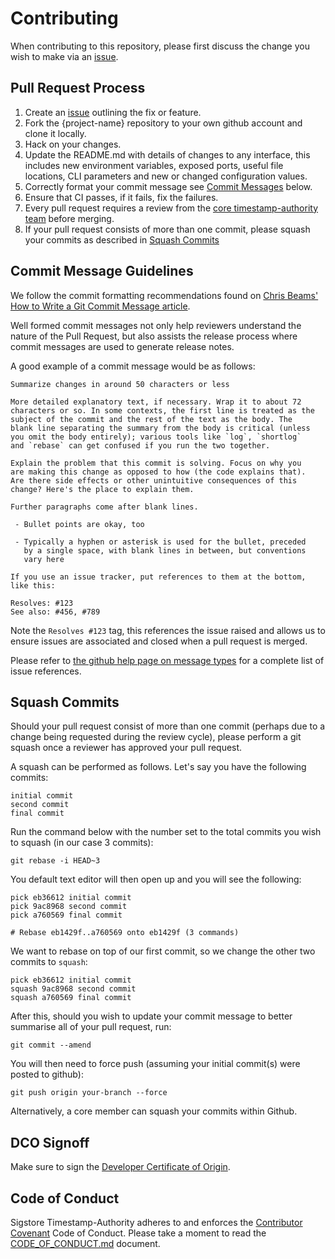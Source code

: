 # Contributing

When contributing to this repository, please first discuss the change you wish
to make via an [issue](https://github.com/sigstore/timestamp-authority/issues).

## Pull Request Process

1. Create an [issue](https://github.com/sigstore/timestamp-authority/issues)
   outlining the fix or feature.
2. Fork the {project-name} repository to your own github account and clone it locally.
3. Hack on your changes.
4. Update the README.md with details of changes to any interface, this includes new environment
   variables, exposed ports, useful file locations, CLI parameters and
   new or changed configuration values.
5. Correctly format your commit message see [Commit Messages](#commit-message-guidelines)
   below.
6. Ensure that CI passes, if it fails, fix the failures.
7. Every pull request requires a review from the [core timestamp-authority team](https://github.com/orgs/github.com/sigstore/teams/tsa-codeowners)
   before merging.
8. If your pull request consists of more than one commit, please squash your
   commits as described in [Squash Commits](#squash-commits)

## Commit Message Guidelines

We follow the commit formatting recommendations found on [Chris Beams' How to Write a Git Commit Message article](https://chris.beams.io/posts/git-commit/).

Well formed commit messages not only help reviewers understand the nature of
the Pull Request, but also assists the release process where commit messages
are used to generate release notes.

A good example of a commit message would be as follows:

```text
Summarize changes in around 50 characters or less

More detailed explanatory text, if necessary. Wrap it to about 72
characters or so. In some contexts, the first line is treated as the
subject of the commit and the rest of the text as the body. The
blank line separating the summary from the body is critical (unless
you omit the body entirely); various tools like `log`, `shortlog`
and `rebase` can get confused if you run the two together.

Explain the problem that this commit is solving. Focus on why you
are making this change as opposed to how (the code explains that).
Are there side effects or other unintuitive consequences of this
change? Here's the place to explain them.

Further paragraphs come after blank lines.

 - Bullet points are okay, too

 - Typically a hyphen or asterisk is used for the bullet, preceded
   by a single space, with blank lines in between, but conventions
   vary here

If you use an issue tracker, put references to them at the bottom,
like this:

Resolves: #123
See also: #456, #789
```

Note the `Resolves #123` tag, this references the issue raised and allows us to
ensure issues are associated and closed when a pull request is merged.

Please refer to [the github help page on message types](https://help.github.com/articles/closing-issues-using-keywords/)
for a complete list of issue references.

## Squash Commits

Should your pull request consist of more than one commit (perhaps due to
a change being requested during the review cycle), please perform a git squash
once a reviewer has approved your pull request.

A squash can be performed as follows. Let's say you have the following commits:

```text
initial commit
second commit
final commit
```

Run the command below with the number set to the total commits you wish to
squash (in our case 3 commits):

```shell
git rebase -i HEAD~3
```

You default text editor will then open up and you will see the following:

```shell
pick eb36612 initial commit
pick 9ac8968 second commit
pick a760569 final commit

# Rebase eb1429f..a760569 onto eb1429f (3 commands)
```

We want to rebase on top of our first commit, so we change the other two commits
to `squash`:

```shell
pick eb36612 initial commit
squash 9ac8968 second commit
squash a760569 final commit
```

After this, should you wish to update your commit message to better summarise
all of your pull request, run:

```shell
git commit --amend
```

You will then need to force push (assuming your initial commit(s) were posted
to github):

```shell
git push origin your-branch --force
```

Alternatively, a core member can squash your commits within Github.

## DCO Signoff

Make sure to sign the [Developer Certificate of
Origin](https://git-scm.com/docs/git-commit#Documentation/git-commit.txt---signoff).

## Code of Conduct

Sigstore Timestamp-Authority adheres to and enforces the [Contributor Covenant](http://contributor-covenant.org/version/1/4/) Code of Conduct.
Please take a moment to read the [CODE_OF_CONDUCT.md](https://github.com/sigstore/timestamp-authority/blob/master/CODE_OF_CONDUCT.md) document.
